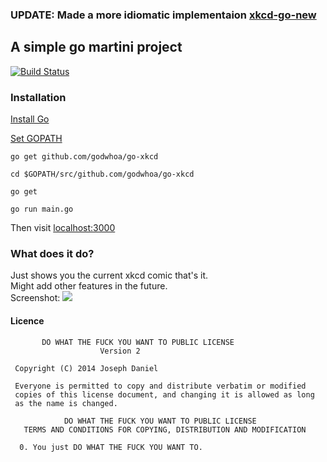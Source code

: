 ### UPDATE: Made a more idiomatic implementaion [xkcd-go-new](https://github.com/godwhoa/xkcd-go-new)

## A simple go martini project
[![Build Status](https://drone.io/github.com/godwhoa/go-xkcd/status.png)](https://drone.io/github.com/godwhoa/go-xkcd/latest)
### Installation
[Install Go](https://golang.org/doc/install)

[Set GOPATH](https://golang.org/doc/code.html)
```
go get github.com/godwhoa/go-xkcd
```
```
cd $GOPATH/src/github.com/godwhoa/go-xkcd
```
```
go get
```
```
go run main.go
```
Then visit [localhost:3000](http://localhost:3000/)
### What does it do?

Just shows you the current xkcd comic that's it.<br />
Might add other features in the future.<br />
Screenshot:
![](http://i.imgur.com/Attdi8z.png)
#### Licence
```
       DO WHAT THE FUCK YOU WANT TO PUBLIC LICENSE 
                    Version 2 

 Copyright (C) 2014 Joseph Daniel 

 Everyone is permitted to copy and distribute verbatim or modified 
 copies of this license document, and changing it is allowed as long 
 as the name is changed. 

            DO WHAT THE FUCK YOU WANT TO PUBLIC LICENSE 
   TERMS AND CONDITIONS FOR COPYING, DISTRIBUTION AND MODIFICATION 

  0. You just DO WHAT THE FUCK YOU WANT TO.
```

